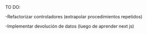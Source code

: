 TO DO:

-Refactorizar controladores (extrapolar procedimientos repetidos)

-Implementar devolución de datos (luego de aprender next js)
